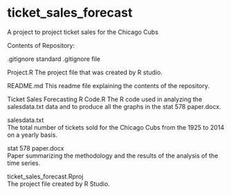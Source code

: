 # ticket_sales_forecast
A project to project ticket sales for the Chicago Cubs

Contents of Repository:

.gitignore 
standard .gitignore file

Project.R 
The project file that was created by R studio.

README.md 
This readme file explaining the contents of the repository.

Ticket Sales Forecasting R Code.R 
The R code used in analyzing the salesdata.txt data and to produce all the graphs in the stat 578 paper.docx.

salesdata.txt 	
The total number of tickets sold for the Chicago Cubs from the 1925 to 2014 on a yearly basis.

stat 578 paper.docx 	
Paper summarizing the methodology and the results of the analysis of the time series. 

ticket_sales_forecast.Rproj 	
The project file created by R Studio.
